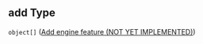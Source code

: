 ## add Type

`object[]` ([Add engine feature (NOT YET IMPLEMENTED)](generic-properties-game-engine-properties-add-engine-feature-add-engine-feature-not-yet-implemented.md))
